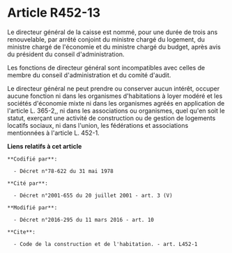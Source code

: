 # Article R452-13

Le directeur général de la caisse est nommé, pour une durée de trois ans renouvelable, par arrêté conjoint du ministre chargé
du logement, du ministre chargé de l'économie et du ministre chargé du budget, après avis du président du conseil
d'administration. 

Les fonctions de directeur général sont incompatibles avec celles de membre du conseil d'administration et du comité
d'audit. 

Le directeur général ne peut prendre ou conserver aucun intérêt, occuper aucune fonction ni dans les organismes d'habitations
à loyer modéré et les sociétés d'économie mixte ni dans les organismes agréés en application de l'article L. 365-2,, ni dans
les associations ou organismes, quel qu'en soit le statut, exerçant une activité de construction ou de gestion de logements
locatifs sociaux, ni dans l'union, les fédérations et associations mentionnées à l'article L. 452-1.

**Liens relatifs à cet article**

	**Codifié par**:

	  - Décret n°78-622 du 31 mai 1978

	**Cité par**:

	  - Décret n°2001-655 du 20 juillet 2001 - art. 3 (V)

	**Modifié par**:

	  - Décret n°2016-295 du 11 mars 2016 - art. 10

	**Cite**:

	  - Code de la construction et de l'habitation. - art. L452-1
